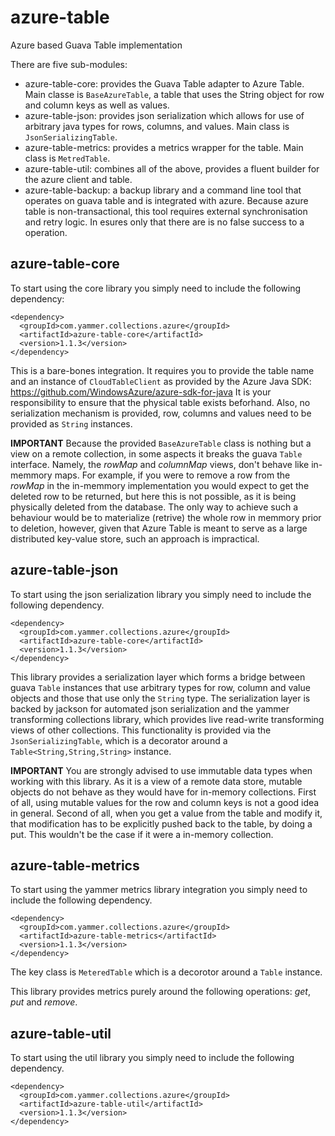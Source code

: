 azure-table
===========

Azure based Guava Table implementation

There are five sub-modules:
- azure-table-core: provides the Guava Table adapter to Azure Table. Main classe is `BaseAzureTable`, a table that uses the String object for row and column keys as well as values.
- azure-table-json: provides json serialization which allows for use of arbitrary java types for rows, columns, and values. Main class is `JsonSerializingTable`.
- azure-table-metrics: provides a metrics wrapper for the table. Main class is `MetredTable`.
- azure-table-util: combines all of the above, provides a fluent builder for the azure client and table.
- azure-table-backup: a backup library and a command line tool that operates on guava table and is integrated with azure. Because azure table is non-transactional, this tool requires external synchronisation and retry logic. In esures only that there are is no false success to a operation.

azure-table-core
----------------
To start using the core library you simply need to include the following dependency:

    <dependency>
      <groupId>com.yammer.collections.azure</groupId>
      <artifactId>azure-table-core</artifactId>
      <version>1.1.3</version>
    </dependency>
    
This is a bare-bones integration. It requires you to provide the table name and an instance of `CloudTableClient` as provided by the Azure Java SDK: https://github.com/WindowsAzure/azure-sdk-for-java
It is your responsibility to ensure that the physical table exists beforhand. Also, no serialization mechanism is provided, row, columns and values need to be provided as `String` instances.

**IMPORTANT** Because the provided `BaseAzureTable` class is nothing but a view on a remote collection, in some aspects it breaks the guava `Table` interface. Namely, the *rowMap* and *columnMap* views,
don't behave like in-memmory maps. For example, if you were to remove a row from the *rowMap* in the in-memmory implementation you would expect to get the deleted row to be returned, but here this is not possible, 
as it is being physically deleted from the database. The only way to achieve such a behaviour would be to materialize (retrive) the whole row in memmory prior to deletion, however, 
given that Azure Table is meant to serve as a large distributed key-value store, such an approach is impractical.

azure-table-json
----------------
To start using the json serialization library you simply need to include the following dependency.

    <dependency>
      <groupId>com.yammer.collections.azure</groupId>
      <artifactId>azure-table-core</artifactId>
      <version>1.1.3</version>
    </dependency>
    
This library provides a serialization layer which forms a bridge between guava `Table` instances that use arbitrary types for row, column and value objects and those that use only the `String` type.
The serialization layer is backed by jackson for automated json serialization and the yammer transforming collections library, which provides live read-write transforming views of other collections.
This functionality is provided via the `JsonSerializingTable`, which is a decorator around a `Table<String,String,String>` instance.

**IMPORTANT** You are strongly advised to use immutable data types when working with this library. As it is a view of a remote data store, mutable objects do not behave as they would have for in-memory collections.
First of all, using mutable values for the row and column keys is not a good idea in general. Second of all, when you get a value from the table and modify it, that modification
has to be explicitly pushed back to the table, by doing a put. This wouldn't be the case if it were a in-memory collection.

azure-table-metrics
-------------------
To start using the yammer metrics library integration you simply need to include the following dependency.

    <dependency>
      <groupId>com.yammer.collections.azure</groupId>
      <artifactId>azure-table-metrics</artifactId>
      <version>1.1.3</version>
    </dependency>
    
The key class is `MeteredTable` which is a decorotor around a `Table` instance.

This library provides metrics purely around the following operations: *get*, *put* and *remove*.

azure-table-util
----------------
To start using the util library you simply need to include the following dependency.

    <dependency>
      <groupId>com.yammer.collections.azure</groupId>
      <artifactId>azure-table-util</artifactId>
      <version>1.1.3</version>
    </dependency>

